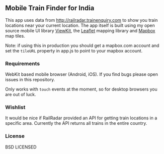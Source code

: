 ## Mobile Train Finder for India

This app uses data from http://railradar.trainenquiry.com to show you train locations near your current location. The app itself is built using my open source mobile UI library [ViewKit](http://github.com/maxogden/viewkit), the [Leaflet](http://github.com/cloudmade/leaflet) mapping library and [Mapbox](http://mapbox.com) map tiles.

Note: if using this in production you should get a mapbox.com account and set the `tileURL` property in app.js to point to your mapbox account.

### Requirements

WebKit based mobile browser (Android, iOS). If you find bugs please open issues in this repository.

Only works with `touch` events at the moment, so for desktop browsers you are out of luck.

### Wishlist

It would be nice if RailRadar provided an API for getting train locations in a specific area. Currently the API returns all trains in the entire country.

### License

BSD LICENSED

  